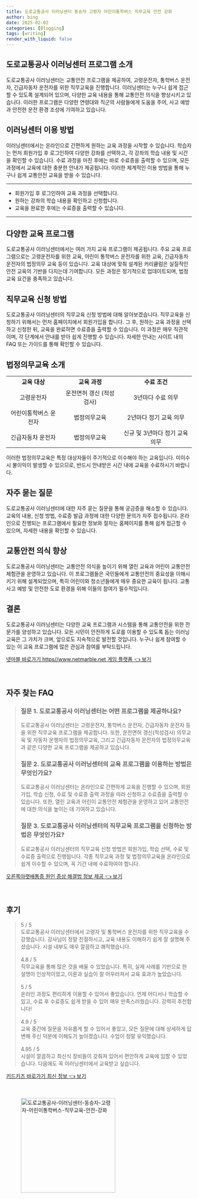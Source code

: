 ```yaml
---
title: 도로교통공사 이러닝센터 동승자 고령자 어린이통학버스 직무교육 안전 강화
author: bing
date: 2025-02-02
categories: [Blogging]
tags: [writing]
render_with_liquid: false
---
```

<h2 id='도로교통공사_이러닝센터_프로그램_소개'>도로교통공사 이러닝센터 프로그램 소개</h2>

<p>도로교통공사 이러닝센터는 교통안전 프로그램을 제공하여, 고령운전자, 통학버스 운전자, 긴급자동차 운전자를 위한 직무교육을 진행합니다. 이러닝센터는 누구나 쉽게 접근할 수 있도록 설계되어 있으며, 다양한 교육 내용을 통해 교통안전 의식을 향상시키고 있습니다. 이러한 프로그램은 다양한 연령대와 직군의 사람들에게 도움을 주어, 사고 예방과 안전한 운전 환경 조성에 기여하고 있습니다.</p>

<h2 id='이러닝센터_이용_방법'>이러닝센터 이용 방법</h2>

<p>이러닝센터에서는 온라인으로 간편하게 원하는 교육 과정을 시작할 수 있습니다. 학습자는 먼저 회원가입 후 로그인하여 다양한 강좌를 선택하고, 각 강좌의 학습 내용 및 시간을 확인할 수 있습니다. 수료 과정을 마친 후에는 바로 수료증을 출력할 수 있으며, 모든 과정에서 교육에 대한 충분한 안내가 제공됩니다. 이러한 체계적인 이용 방법을 통해 누구나 쉽게 교통안전 교육을 받을 수 있습니다.</p>

<hr />

<ul>
    <li>회원가입 후 로그인하여 교육 과정을 선택합니다.</li>
    <li>원하는 강좌의 학습 내용을 확인하고 신청합니다.</li>
    <li>교육을 완료한 후에는 수료증을 출력할 수 있습니다.</li>
</ul>

<hr />

<h2 id='다양한_교육_프로그램'>다양한 교육 프로그램</h2>

<p>도로교통공사 이러닝센터에서는 여러 가지 교육 프로그램이 제공됩니다. 주요 교육 프로그램으로는 고령운전자를 위한 교육, 어린이 통학버스 운전자를 위한 교육, 긴급자동차 운전자의 법정의무 교육 등이 있습니다. 교육 대상에 맞춰 설계된 커리큘럼은 실질적인 안전 교육의 기반을 다지는데 기여합니다. 모든 과정은 정기적으로 업데이트되며, 법정교육 요건을 충족하고 있습니다.</p>

<h2 id='직무교육_신청방법'>직무교육 신청 방법</h2>

<p>도로교통공사 이러닝센터의 직무교육 신청 방법에 대해 알아보겠습니다. 직무교육을 신청하기 위해서는 먼저 홈페이지에서 회원가입을 합니다. 그 후, 원하는 교육 과정을 선택하고 신청한 뒤, 교육을 완료하면 수료증을 출력할 수 있습니다. 이 과정은 매우 직관적이며, 각 단계에서 안내를 받아 쉽게 진행할 수 있습니다. 자세한 안내는 사이트 내의 FAQ 또는 가이드를 통해 확인할 수 있습니다.</p>

<h2 id='법정의무교육_소개'>법정의무교육 소개</h2>

<table>
    <tr>
        <td style="text-align: center; height: 17px;"><b>교육 대상</b></td>
        <td style="text-align: center; height: 17px;"><b>교육 과정</b></td>
        <td style="text-align: center; height: 17px;"><b>수료 조건</b></td>
    </tr>
    <tr>
        <td style="text-align: center; height: 17px;">고령운전자</td>
        <td style="text-align: center; height: 17px;">운전면허 갱신 (적성검사)</td>
        <td style="text-align: center; height: 17px;">3년마다 수료 의무</td>
    </tr>
    <tr>
        <td style="text-align: center; height: 17px;">어린이통학버스 운전자</td>
        <td style="text-align: center; height: 17px;">법정의무교육</td>
        <td style="text-align: center; height: 17px;">2년마다 정기 교육 의무</td>
    </tr>
    <tr>
        <td style="text-align: center; height: 17px;">긴급자동차 운전자</td>
        <td style="text-align: center; height: 17px;">법정의무교육</td>
        <td style="text-align: center; height: 17px;">신규 및 3년마다 정기 교육 의무</td>
    </tr>
</table>

<p>이러한 법정의무교육은 특정 대상자들이 주기적으로 이수해야 하는 교육입니다. 미이수 시 불이익이 발생할 수 있으므로, 반드시 안내받은 시간 내에 교육을 수료하시기 바랍니다.</p>

<h2 id='자주_묻는_질문'>자주 묻는 질문</h2>

<p>도로교통공사 이러닝센터에 대한 자주 묻는 질문을 통해 궁금증을 해소할 수 있습니다. 교육의 내용, 신청 방법, 수료증 발급 과정에 대한 다양한 문의가 자주 접수됩니다. 온라인으로 진행되는 프로그램에서 필요한 정보와 절차는 홈페이지를 통해 쉽게 접근할 수 있으며, 자세한 내용을 확인할 수 있습니다.</p>

<h2 id='교통안전_의식_향상'>교통안전 의식 향상</h2>

<p>도로교통공사 이러닝센터는 교통안전 의식을 높이기 위해 열린 교육과 어린이 교통안전 체험관을 운영하고 있습니다. 이 프로그램들은 국민들에게 교통안전의 중요성을 이해시키기 위해 설계되었으며, 특히 어린이와 청소년들에게 매우 중요한 교육이 됩니다. 교통사고 예방 및 안전한 도로 환경을 위해 이들의 참여가 필수적입니다.</p>

<h2 id='결론'>결론</h2>

<p>도로교통공사 이러닝센터는 다양한 교육 프로그램과 시스템을 통해 교통안전을 위한 전문가를 양성하고 있습니다. 모든 시민이 안전하게 도로를 이용할 수 있도록 돕는 이러닝 교육은 그 가치가 크며, 앞으로도 지속적으로 발전할 것입니다. 누구나 쉽게 참여할 수 있는 이 교육 프로그램에 많은 관심과 참여를 부탁드립니다.</p>
<p><a class="click-button" title="넷마블 바로가기 https//www.netmarble.net 게임 플랫폼" href="https://blackassets.github.io/posts/%EB%84%B7%EB%A7%88%EB%B8%94-%EB%B0%94%EB%A1%9C%EA%B0%80%EA%B8%B0-httpswww.netmarble.net-%EA%B2%8C%EC%9E%84-%ED%94%8C%EB%9E%AB%ED%8F%BC/" rel="dofollow">넷마블 바로가기 https//www.netmarble.net 게임 플랫폼 👈 보기</a></p><br>
<h2 id='자주_찾는_FAQ'>자주 찾는 FAQ</h2>
<div itemscope="" itemtype="https://schema.org/FAQPage">
<blockquote>
<div itemscope="" itemprop="mainEntity" itemtype="https://schema.org/Question">
<h3 itemprop="name">질문 1. 도로교통공사 이러닝센터는 어떤 프로그램을 제공하나요?</h3>
<div itemscope="" itemprop="acceptedAnswer" itemtype="https://schema.org/Answer">
<span itemprop="text">
<p>도로교통공사 이러닝센터는 고령운전자, 통학버스 운전자, 긴급자동차 운전자 등을 위한 직무교육 프로그램을 제공합니다. 또한, 운전면허 갱신(적성검사) 의무교육 및 자동차 운행자의 법정의무교육, 그리고 긴급자동차 운전자의 법정의무교육과 같은 다양한 교육 프로그램을 제공하고 있습니다.</p>
</span>
</div>
</div>

<div itemscope="" itemprop="mainEntity" itemtype="https://schema.org/Question">
<h3 itemprop="name">질문 2. 도로교통공사 이러닝센터의 교육 프로그램을 이용하는 방법은 무엇인가요?</h3>
<div itemscope="" itemprop="acceptedAnswer" itemtype="https://schema.org/Answer">
<span itemprop="text">
<p>도로교통공사 이러닝센터는 온라인으로 간편하게 교육을 진행할 수 있으며, 회원가입, 학습 신청, 수료 및 수료증 출력 과정을 따라 신청하고 수료증을 출력할 수 있습니다. 또한, 열린 교육과 어린이 교통안전 체험관을 운영하고 있어 교통안전에 대한 의식을 높이는 데 기여하고 있습니다.</p>
</span>
</div>
</div>

<div itemscope="" itemprop="mainEntity" itemtype="https://schema.org/Question">
<h3 itemprop="name">질문 3. 도로교통공사 이러닝센터의 직무교육 프로그램을 신청하는 방법은 무엇인가요?</h3>
<div itemscope="" itemprop="acceptedAnswer" itemtype="https://schema.org/Answer">
<span itemprop="text">
<p>도로교통공사 이러닝센터의 직무교육 신청 방법은 회원가입, 학습 선택, 수료 및 수료증 출력으로 진행됩니다. 각종 직무교육 과정 및 법정의무교육을 온라인으로 쉽게 이수할 수 있으며, 꼭 기간 내에 수료하여야 합니다.</p>
</span>
</div>
</div>
</blockquote>
</div>
<p><a class="click-button" title="오른쪽아랫배통증 원인 증상 해결법 정보 제공" href="https://blackassets.github.io/posts/%EC%98%A4%EB%A5%B8%EC%AA%BD%EC%95%84%EB%9E%AB%EB%B0%B0%ED%86%B5%EC%A6%9D-%EC%9B%90%EC%9D%B8-%EC%A6%9D%EC%83%81-%ED%95%B4%EA%B2%B0%EB%B2%95-%EC%A0%95%EB%B3%B4-%EC%A0%9C%EA%B3%B5/" rel="dofollow">오른쪽아랫배통증 원인 증상 해결법 정보 제공 👈 보기</a></p><br>
<h2 id='후기'>후기</h2>
<div itemscope itemtype="https://schema.org/Product">
  <blockquote>
  <div itemprop="review" itemscope itemtype="https://schema.org/Review">
      <div itemprop="reviewRating" itemscope itemtype="https://schema.org/Rating"> <span itemprop="ratingValue">5</span> / <span itemprop="bestRating">5</span> </div>
      <span itemprop="reviewBody">도로교통공사 이러닝센터에서 고령자 및 통학버스 운전자를 위한 직무교육을 수강했습니다. 강사님이 정말 친절하시고, 교육 내용도 이해하기 쉽게 잘 설명해 주셨습니다. 시설 내부도 매우 깔끔하고 쾌적했습니다.</span>
  </div>
  <br>
  <div itemprop="review" itemscope itemtype="https://schema.org/Review">
      <div itemprop="reviewRating" itemscope itemtype="https://schema.org/Rating"> <span itemprop="ratingValue">4.8</span> / <span itemprop="bestRating">5</span> </div>
      <span itemprop="reviewBody">직무교육을 통해 많은 것을 배울 수 있었습니다. 특히, 실제 사례를 기반으로 한 설명이 인상적이었고, 이론과 실습이 잘 어우러져서 교육 효과가 높았습니다.</span>
  </div>
  <br>
  <div itemprop="review" itemscope itemtype="https://schema.org/Review">
      <div itemprop="reviewRating" itemscope itemtype="https://schema.org/Rating"> <span itemprop="ratingValue">5</span> / <span itemprop="bestRating">5</span> </div>
      <span itemprop="reviewBody">온라인 과정도 편리하게 이용할 수 있어서 좋았습니다. 언제 어디서나 학습할 수 있고, 수료 후 수료증도 쉽게 받을 수 있어 매우 만족스러웠습니다. 강력히 추천합니다!</span>
  </div>
  <br>
  <div itemprop="review" itemscope itemtype="https://schema.org/Review">
      <div itemprop="reviewRating" itemscope itemtype="https://schema.org/Rating"> <span itemprop="ratingValue">4.9</span> / <span itemprop="bestRating">5</span> </div>
      <span itemprop="reviewBody">교육 중간에 질문을 자유롭게 할 수 있어서 좋았고, 모든 질문에 대해 상세하게 답변해 주신 덕분에 이해도가 높아졌습니다. 수업이 정말 유익했습니다.</span>
  </div>
  <br>
  <div itemprop="review" itemscope itemtype="https://schema.org/Review">
      <div itemprop="reviewRating" itemscope itemtype="https://schema.org/Rating"> <span itemprop="ratingValue">4.95</span> / <span itemprop="bestRating">5</span> </div>
      <span itemprop="reviewBody">시설이 깔끔하고 최신식 장비들이 갖춰져 있어서 편안하게 교육에 임할 수 있었습니다. 다음에도 꼭 이러닝센터에서 교육받고 싶습니다.</span>
  </div>
  </blockquote>
</div>
<p><a class="click-button" title="키드키즈 바로가기 최신 정보" href="https://blackassets.github.io/posts/%ED%82%A4%EB%93%9C%ED%82%A4%EC%A6%88-%EB%B0%94%EB%A1%9C%EA%B0%80%EA%B8%B0-%EC%B5%9C%EC%8B%A0-%EC%A0%95%EB%B3%B4/" rel="dofollow">키드키즈 바로가기 최신 정보 👈 보기</a></p><br>
<figure class="image"><img src="https://blackassets.github.io/assets/img/thumbnail/도로교통공사-이러닝센터-동승자-고령자-어린이통학버스-직무교육-안전-강화.webp" alt="도로교통공사-이러닝센터-동승자-고령자-어린이통학버스-직무교육-안전-강화" width="256" height="256"></figure>